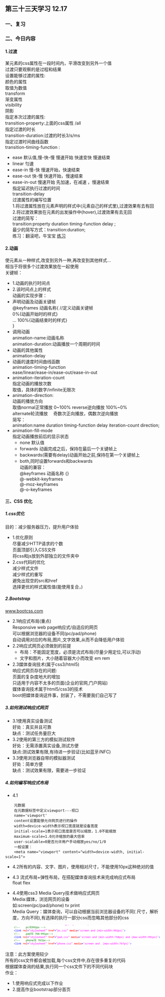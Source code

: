 ## 第三十三天学习  12.17  
### 一、复习  
### 二、今日内容  
#### 1.过渡  
某元素的css属性在一段时间内，平滑改变到另外一个值  
过渡只要观察的是过程和结果  
设置能够过渡的属性:  
颜色的属性   
取值为数值  
transform  
渐变属性   
visibility  
阴影   
指定本次过渡的属性:   
transition-property:上面的css属性  /all  
指定过渡的时长  
transition-duration:过渡的时长3/s/ms  
指定过渡时间曲线函数  
transition-timing-function :    
+ ease 默认值,慢-快-慢  慢速开始 快速变快 慢速结束
+ linear 匀速  
+ ease-in  慢-快 慢速开始，快速结束  
+ ease-out 快-慢   快速开始，慢速结束  
+ ease-in-out 慢速开始     先加速，在减速 ，慢速结束     
指定延迟执行过渡的时间    
transition-delay    
过渡属性的编写位置  
1.将过渡属性放在元素声明的样式中(元素自己的样式里),过渡效果有去有回  
2.将过渡效果放在元素的出发操作中(hover),过渡效果有去无回  
过渡的简写：  
transition:property duration timing-function delay ;  
最少的简写方式：transition:duration;  
练习：翻滚吧，牛宝宝  [练习](exercise/02_ex.html)
#### 2.动画  
使元素从一种样式,改变到另外一种,再改变到其他样式...    
相当于将很多个过渡效果放在一起使用  
关键帧：  
+ 1.动画的执行时间点  
+ 2.该时间点上的样式  
动画的实现步骤：  
+ 声明动画及动画关键帧  
@keyframes 动画名称{
    //定义动画关键帧  
    0%{动画开始时的样式}  
    ... 
    100%{动画结束时的样式}  
}  
+ 调用动画  
animation-name:动画名称  
animation-duration:动画播放一个周期的时间  
+ 动画的其他属性  
animation-delay  
+ 动画的速度时间曲线函数  
animation-timing-function   
ease/linear/ease-in/ease-out/ease-in-out    
+ animation-iteration-count  
指定动画的播放次数  
取值，具体的数字/infinite无限次  
+ animation-direction:  
动画的播放方向  
取值normal正常播放  0~100%
reverse逆向播放  100%~0%  
alternate轮流播放  &emsp;奇数次正向播放，偶数次逆向播放  
简写：  
animation:name duration  timing-function  delay iteration-count  direction;  
+ animation-fill-mode  
指定动画播放前后的显示状态  
    + none 默认值  
    + forwards 动画完成之后，保持在最后一个关键帧上  
    + backwards(需要有delay)动画开始之前,保持在第一个关键帧上  
    + both,同时设置forwards和backwards   
动画的兼容：  
@keyframes 动画名称 {}   
@-webkit-keyframes  
@-moz-keyframes  
@-o-keyframes  
#### 三、CSS 优化    
##### 1.css优化
目的：减少服务器压力，提升用户体验  
+ 1.优化原则  
尽量减少HTTP请求的个数  
页面顶部引入CSS文件  
将css和js放到外部独立的文件夹中  
+ 2.css代码的优化  
减少样式文件  
减少样式的重写  
避免出现空的src和href  
选择更优的样式属性值(能使用复合，) 
##### 2.Bootstrap  
www.bootcss.com  
+ 2.1响应式布局(重点)  
Responsive web page响应式/自适应的网页  
可以根据浏览器的设备不同(pc/pad/phone)  
自动调用对应的布局,图片,文字效果,从而不会降低用户体验    
+ 2.2响应式网页必须做到的前提  
    + 布局：不能固定宽度，必须是流式布局(尽量少用定位,可以浮动)  
    + 文字和图片，大小随着容器大小而改变 em rem   
+ 2.3媒体查询技术(属于css3/html5)  
响应式网页存在的问题:      
页面的复杂度地大的增加    
只适用于内容不太多的页面(企业的官网,门户网站)  
媒体查询技术属于html5/css3的技术  
boot把媒体查询这件事，封装了，不需要我们自己写了  
##### 3.如何测试响应式网页  
+ 3.1使用真实设备测试  
好处：真实并且可靠  
缺点：测试任务量巨大  
+ 3.2使用的第三方的模拟测试软件  
好处：无需添置真实设备,测试方便  
缺点:测试效果有限,有待进一步验证(比如蓝牙/NFC)   
+ 3.3使用浏览器自带的模拟器测试  
好处：简单方便  
缺点：测试效果有限，需要进一步验证  
##### 4.如何编写响应式布局    
+ 4.1  
```
    元数据  
    在元数据标签中定义viewport---视口  
    name='viewport'  
    content设置能够允许网页进行的操作  
    width=device-width表示视口宽度就是设备宽度  
    initial-scale=1表示视口宽度是否可以缩放，1.0不能缩放
    maximum-scale=1.0允许缩放的最大倍率  
    user-scalable=0是否允许用户手动缩放yes/no/1/0  
    一般设置：
    <meta name="viewport" content="width=device-width, initial-scale=1">   
```      
+ 4.2所有的内容、文字、图片，使用相对尺寸，不能使用10px这种绝对的值   
+ 4.3  流式布局+弹性布局，在搭配媒体查询技术来完成响应式布局  
float flex  
+ 4.4使用css3 Media Query技术做响应式网页  
Media:媒体，浏览网页的设备    
如:screen(pc/pad/phone) tv print    
Media Query：媒体查询，可以自动根据当前浏览器设备的不同( 尺寸，解析度，方向不同),有选择的执行一部分css而忽略其他部分的css   

    ![media查询](exercise/img/media.png)  

注意：此方案使用较少  
所有的css文件都会被加载,每个css文件中,存在很多重复的代码  
根据媒体查询的结果,执行同一个css文件下的不同代码块  
作业：  
+ 1.使用响应式完成以下作业   
+ 2.提高作业bootstrap部分首页  
















